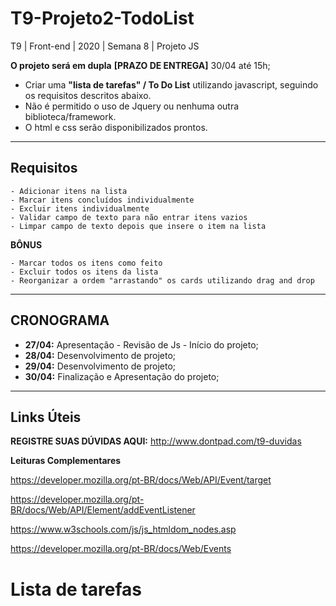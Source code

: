 # T9-Projeto2-TodoList
T9 | Front-end | 2020 | Semana 8 | Projeto JS

**O projeto será em dupla**
**[PRAZO DE ENTREGA]** 30/04 até 15h;

- Criar uma **"lista de tarefas" / To Do List** utilizando javascript, seguindo os requisitos descritos abaixo.
- Não é permitido o uso de Jquery ou nenhuma outra biblioteca/framework.
- O html e css serão disponibilizados prontos.
--------------

## Requisitos
    - Adicionar itens na lista
    - Marcar itens concluídos individualmente
    - Excluir itens individualmente
    - Validar campo de texto para não entrar itens vazios
    - Limpar campo de texto depois que insere o item na lista

**BÔNUS**

    - Marcar todos os itens como feito
    - Excluir todos os itens da lista
    - Reorganizar a ordem "arrastando" os cards utilizando drag and drop

--------------

## CRONOGRAMA
- **27/04:** Apresentação - Revisão de Js - Início do projeto;
- **28/04:** Desenvolvimento de projeto;
- **29/04:** Desenvolvimento de projeto;
- **30/04:** Finalização e Apresentação do projeto;

--------------
## Links Úteis
**REGISTRE SUAS DÚVIDAS AQUI:**
http://www.dontpad.com/t9-duvidas

**Leituras Complementares**

https://developer.mozilla.org/pt-BR/docs/Web/API/Event/target

https://developer.mozilla.org/pt-BR/docs/Web/API/Element/addEventListener

https://www.w3schools.com/js/js_htmldom_nodes.asp

https://developer.mozilla.org/pt-BR/docs/Web/Events

# Lista de tarefas
